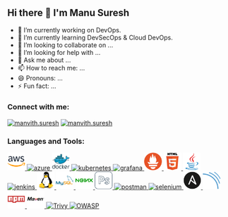 ## Hi there 👋 I'm Manu Suresh
- 🔭 I’m currently working on DevOps.
- 🌱 I’m currently learning DevSecOps & Cloud DevOps.
- 👯 I’m looking to collaborate on ...
- 🤔 I’m looking for help with ...
- 💬 Ask me about ...
- 📫 How to reach me: ...
- 😄 Pronouns: ...
- ⚡ Fun fact: ...

<h3 align="left">Connect with me:</h3>
<p align="left">
<a href="https://linkedin.com/in/manusureshh" target="blank"><img align="center" src="https://raw.githubusercontent.com/rahuldkjain/github-profile-readme-generator/master/src/images/icons/Social/linked-in-alt.svg" alt="manvith.suresh" height="30" width="40" /></a>
<a href="https://instagram.com/manvith.suresh" target="blank"><img align="center" src="https://raw.githubusercontent.com/rahuldkjain/github-profile-readme-generator/master/src/images/icons/Social/instagram.svg" alt="manvith.suresh" height="30" width="40" /></a>

  
</p>

<h3 align="left">Languages and Tools:</h3>
<p align="left"> 
<a href="https://aws.amazon.com" target="_blank" rel="noopener noreferrer">
  <img src="https://raw.githubusercontent.com/devicons/devicon/master/icons/amazonwebservices/amazonwebservices-original-wordmark.svg" alt="aws" width="40" height="40"/>
</a>

<a href="https://azure.microsoft.com/en-in/" target="_blank" rel="noopener noreferrer">
  <img src="https://www.vectorlogo.zone/logos/microsoft_azure/microsoft_azure-icon.svg" alt="azure" width="40" height="40"/>
</a>

<a href="https://www.gnu.org/software/bash/" target="_blank" rel="noopener noreferrer">
  <!-- Placeholder for the link, no image provided in the original request -->
</a>

<a href="https://www.docker.com/" target="_blank" rel="noopener noreferrer">
  <img src="https://raw.githubusercontent.com/devicons/devicon/master/icons/docker/docker-original-wordmark.svg" alt="docker" width="40" height="40"/>
</a>

<a href="https://kubernetes.io" target="_blank" rel="noopener noreferrer">
  <img src="https://www.vectorlogo.zone/logos/kubernetes/kubernetes-icon.svg" alt="kubernetes" width="40" height="40"/>
</a>

<a href="https://grafana.com" target="_blank" rel="noopener noreferrer">
  <img src="https://www.vectorlogo.zone/logos/grafana/grafana-icon.svg" alt="grafana" width="40" height="40"/>
</a>

<a href="https://prometheus.io/" target="_blank" rel="noopener noreferrer">
  <img src="https://raw.githubusercontent.com/devicons/devicon/master/icons/prometheus/prometheus-original.svg" alt="prometheus" width="40" height="40"/>
</a>

<a href="https://www.w3.org/html/" target="_blank" rel="noopener noreferrer">
  <img src="https://raw.githubusercontent.com/devicons/devicon/master/icons/html5/html5-original-wordmark.svg" alt="html5" width="40" height="40"/>
</a>

<a href="https://www.java.com" target="_blank" rel="noopener noreferrer">
  <img src="https://raw.githubusercontent.com/devicons/devicon/master/icons/java/java-original.svg" alt="java" width="40" height="40"/>
</a>

<a href="https://www.jenkins.io" target="_blank" rel="noopener noreferrer">
  <img src="https://www.vectorlogo.zone/logos/jenkins/jenkins-icon.svg" alt="jenkins" width="40" height="40"/>
</a>

<a href="https://www.linux.org/" target="_blank" rel="noopener noreferrer">
  <img src="https://raw.githubusercontent.com/devicons/devicon/master/icons/linux/linux-original.svg" alt="linux" width="40" height="40"/>
</a>

<a href="https://www.mysql.com/" target="_blank" rel="noopener noreferrer">
  <img src="https://raw.githubusercontent.com/devicons/devicon/master/icons/mysql/mysql-original-wordmark.svg" alt="mysql" width="40" height="40"/>
</a>

<a href="https://www.nginx.com" target="_blank" rel="noopener noreferrer">
  <img src="https://raw.githubusercontent.com/devicons/devicon/master/icons/nginx/nginx-original.svg" alt="nginx" width="40" height="40"/>
</a>

<a href="https://www.photoshop.com/en" target="_blank" rel="noopener noreferrer">
  <img src="https://raw.githubusercontent.com/devicons/devicon/master/icons/photoshop/photoshop-line.svg" alt="photoshop" width="40" height="40"/>
</a>

<a href="https://postman.com" target="_blank" rel="noopener noreferrer">
  <img src="https://www.vectorlogo.zone/logos/getpostman/getpostman-icon.svg" alt="postman" width="40" height="40"/>
</a>

<a href="https://www.selenium.dev" target="_blank" rel="noopener noreferrer">
  <img src="https://raw.githubusercontent.com/detain/svg-logos/780f25886640cef088af994181646db2f6b1a3f8/svg/selenium-logo.svg" alt="selenium" width="40" height="40"/>
</a>

<a href="https://spring.io/" target="_blank" rel="noopener noreferrer">
  <!-- Placeholder for the link, no image provided in the original request -->
</a>

<a href="https://www.ansible.com/" target="_blank" rel="noopener noreferrer">
  <img src="https://raw.githubusercontent.com/devicons/devicon/master/icons/ansible/ansible-original.svg" alt="ansible" width="40" height="40"/>
</a>

<a href="https://www.sonarqube.org/" target="_blank" rel="noopener noreferrer">
  <img src="https://raw.githubusercontent.com/devicons/devicon/master/icons/sonarqube/sonarqube-original.svg" alt="SonarQube" width="40" height="40">
</a>

<a href="https://www.npmjs.com/" target="_blank" rel="noopener noreferrer">
  <img src="https://raw.githubusercontent.com/devicons/devicon/master/icons/npm/npm-original-wordmark.svg" alt="npm" width="40" height="40">
</a>

<a href="https://maven.apache.org/" target="_blank" rel="noopener noreferrer">
  <img src="https://raw.githubusercontent.com/devicons/devicon/master/icons/maven/maven-original-wordmark.svg" alt="Maven" width="40" height="40">
</a>

<a href="https://github.com/aquasecurity/trivy" target="_blank" rel="noopener noreferrer">
  <img src="https://raw.githubusercontent.com/devicons/devicon/master/icons/trivy/trivy-original-wordmark.svg" alt="Trivy" width="40" height="40">
</a>

<a href="https://owasp.org/" target="_blank" rel="noopener noreferrer">
  <img src="https://raw.githubusercontent.com/devicons/devicon/master/icons/owasp/owasp-original.svg" alt="OWASP" width="40" height="40">
</a>

